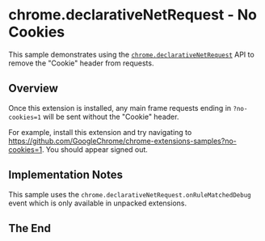 # chrome.declarativeNetRequest - No Cookies

This sample demonstrates using the [`chrome.declarativeNetRequest`](https://developer.chrome.com/docs/extensions/reference/declarativeNetRequest/) API to remove the "Cookie" header from requests.

## Overview

Once this extension is installed, any main frame requests ending in `?no-cookies=1` will be sent without the "Cookie" header.

For example, install this extension and try navigating to https://github.com/GoogleChrome/chrome-extensions-samples?no-cookies=1. You should appear signed out.

## Implementation Notes

This sample uses the `chrome.declarativeNetRequest.onRuleMatchedDebug` event which is only available in unpacked extensions.

## The End

